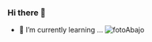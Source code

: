 ### Hi there 👋
- 🌱 I’m currently learning ...
![fotoAbajo](https://github.com/martingaidoo/martingaidoo/assets/119458663/a6495ed4-3d06-4b5b-901b-d95d4e2eac22)


<!--
**martingaidoo/martingaidoo** is a ✨ _special_ ✨ repository because its `README.md` (this file) appears on your GitHub profile.

Here are some ideas to get you started:

- 🔭 I’m currently working on ...
- 🌱 I’m currently learning ...
- 👯 I’m looking to collaborate on ...
- 🤔 I’m looking for help with ...
- 💬 Ask me about ...
- 📫 How to reach me: ...
- 😄 Pronouns: ...
- ⚡ Fun fact: ...
-->
